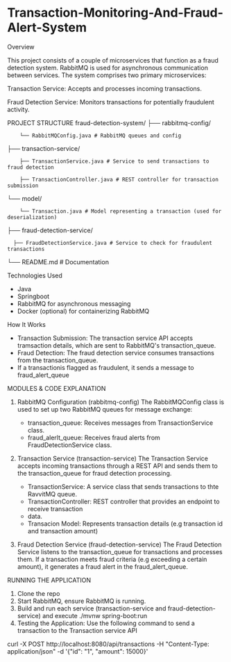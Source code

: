# Transaction-Monitoring-And-Fraud-Alert-System

Overview

This project consists of a couple of microservices that function as a fraud detection system. RabbitMQ is used for asynchronous communication between services. The system comprises two primary microservices:

Transaction Service: Accepts and processes incoming transactions.

Fraud Detection Service: Monitors transactions for potentially fraudulent activity.


PROJECT STRUCTURE 
fraud-detection-system/
├── rabbitmq-config/ 
        
        └── RabbitMQConfig.java # RabbitMQ queues and config  

├── transaction-service/ 
        
        ├── TransactionService.java # Service to send transactions to fraud detection  
        
        ├── TransactionController.java # REST controller for transaction submission 

└── model/ 
        
        └── Transaction.java # Model representing a transaction (used for deserialization)  

├── fraud-detection-service/ 
        
      ├── FraudDetectionService.java # Service to check for fraudulent transactions 

└── README.md # Documentation


Technologies Used 
- Java
- Springboot
- RabbitMQ for asynchronous messaging
- Docker (optional) for containerizing RabbitMQ

How It Works
- Transaction Submission: The transaction service API  accepts tramsaction
  details, which are sent to RabbitMQ's transaction_queue.
- Fraud Detection: The fraud detection service consumes transactions from the transaction_queue.
- If a transactionis flagged as fraudulent, it sends a message to fraud_alert_queue

MODULES & CODE EXPLANATION
1. RabbitMQ Configuration (rabbitmq-config)
   The RabbitMQConfig class is used to set up two RabbitMQ queues for message exchange:
   - transaction_queue: Receives messages from TransactionService class.
   - fraud_alerlt_queue: Receives fraud alerts from FraudDetectionService class.
  

2. Transaction Service (transaction-service)
   The Transaction Service accepts incoming transactions through a REST API and sends
   them to the transaction_queue for fraud detection processing.
     - TransactionService: A service class that sends transactions to thte RavvitMQ queue.
     - TransactionController: REST controller that provides an endpoint  to receive transaction
     - data.
     - Transacion Model: Represents transaction details (e.g transaction id and transaction amount)

3. Fraud Detection Service (fraud-detection-service)
   The Fraud Detection Service listens to the transaction_queue for transactions and processes them.
   If a transaction meets fraud criteria (e.g exceeding a certain amount), it generates a fraud alert
   in the fraud_alert_queue.


RUNNING THE APPLICATION
1. Clone the repo
2. Start RabbitMQ, ensure RabbitMQ is running.
3. Build and run each service (transaction-service and fraud-detection-service)
   and execute ./mvnw spring-boot:run 
4. Testing the Application: Use the following command to send a transaction to the Transaction
   service API

curl -X POST http://localhost:8080/api/transactions -H "Content-Type: application/json" -d '{"id": "1", "amount": 15000}'

